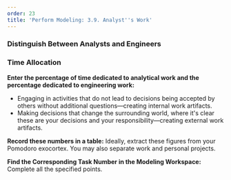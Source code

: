 ```yaml
---
order: 23
title: 'Perform Modeling: 3.9. Analyst''s Work'
---
```


### Distinguish Between Analysts and Engineers

### Time Allocation

**Enter the percentage of time dedicated to analytical work and the percentage dedicated to engineering work:**

* Engaging in activities that do not lead to decisions being accepted by others without additional questions—creating internal work artifacts.
* Making decisions that change the surrounding world, where it's clear these are your decisions and your responsibility—creating external work artifacts.

**Record these numbers in a table:** Ideally, extract these figures from your Pomodoro exocortex. You may also separate work and personal projects.

**Find the Corresponding Task Number in the Modeling Workspace:** Complete all the specified points.